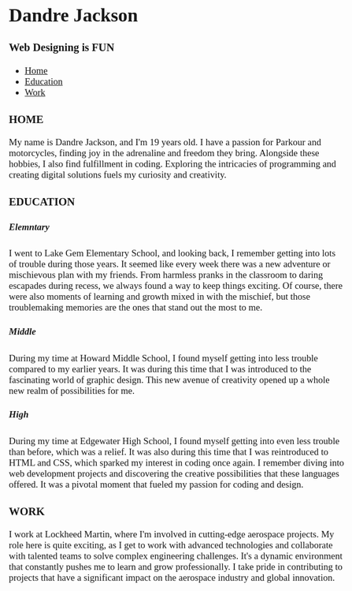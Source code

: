 <!DOCTYPE html>
  <html>
    <head>
      <meta charset="utf-8">
      <title>Dandre Jackson</title>
      <style>
        .chap{
            font-style:Josefin Sans;
        }
         body{
            font-family:Josefin Slabs;
            font-weight:6;
            font-size:19px;
        }
        a:hover{
             background-color:rgb(0, 245, 245);
        }
        a:active{
             background-color:rgb(0, 245, 245);
        }
        a:focus{
             background-color:rgb(0, 245, 245);
        }
      </style>
      </head>
    <body>
      <h1>Dandre Jackson</h1>
      <h3> </h3>
      <h3>Web Designing is FUN</h3>
      <ul>
        <li><a href="#home-para">Home</a></li>
        <li><a href="#education-para">Education</a></li>
        <li><a href="#work-para">Work</a></li>
      </ul>
      <h3 id="home-para"><span class="chap">HOME</span></h3>
      <p>My name is Dandre Jackson, and I'm 19 years old. I have a passion for Parkour and motorcycles, finding joy in the adrenaline and freedom they bring. Alongside these hobbies, I also find fulfillment in coding. Exploring the intricacies of programming and creating digital solutions fuels my curiosity and creativity.</p>
      <h3 id="education-para"><span class="chap">EDUCATION</span></h3>
      <h5>Elemntary</h5>
      <p>I went to Lake Gem Elementary School, and looking back, I remember getting into lots of trouble during those years. It seemed like every week there was a new adventure or mischievous plan with my friends. From harmless pranks in the classroom to daring escapades during recess, we always found a way to keep things exciting. Of course, there were also moments of learning and growth mixed in with the mischief, but those troublemaking memories are the ones that stand out the most to me.</p>
      <h5>Middle</h5>
      <p>During my time at Howard Middle School, I found myself getting into less trouble compared to my earlier years. It was during this time that I was introduced to the fascinating world of graphic design. This new avenue of creativity opened up a whole new realm of possibilities for me.</p>
      <h5>High</h5>
      <p>During my time at Edgewater High School, I found myself getting into even less trouble than before, which was a relief. It was also during this time that I was reintroduced to HTML and CSS, which sparked my interest in coding once again. I remember diving into web development projects and discovering the creative possibilities that these languages offered. It was a pivotal moment that fueled my passion for coding and design.</p>
      <h3 id="work-para"><span class="chap">WORK</span></h3>
      <p>I work at Lockheed Martin, where I'm involved in cutting-edge aerospace projects. My role here is quite exciting, as I get to work with advanced technologies and collaborate with talented teams to solve complex engineering challenges. It's a dynamic environment that constantly pushes me to learn and grow professionally. I take pride in contributing to projects that have a significant impact on the aerospace industry and global innovation.</p> 
    </body>
    </html>   
    
    
